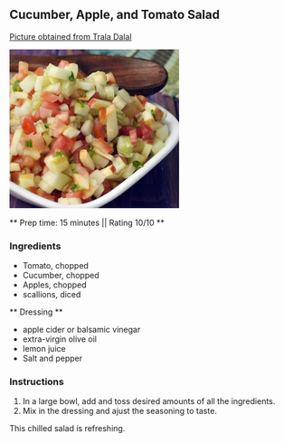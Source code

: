 ## Cucumber, Apple, and Tomato Salad

[Picture obtained from Trala Dalal](https://www.tarladalal.com/Cucumber-Apple-and-Tomato-Salad-1884r)

![Picture](../img/cucumber_apple_tomato_salad.jpeg)

** Prep time: 15 minutes || Rating 10/10 **

### Ingredients

- Tomato, chopped
- Cucumber, chopped
- Apples, chopped
- scallions, diced

** Dressing **

- apple cider or balsamic vinegar
- extra-virgin olive oil
- lemon juice
- Salt and pepper 

### Instructions

1. In a large bowl, add and toss desired amounts of all the ingredients. 
2. Mix in the dressing and ajust the seasoning to taste. 

This chilled salad is refreshing.


